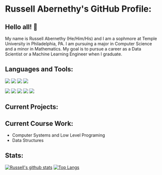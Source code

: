 # Russell Abernethy's GitHub Profile:
## Hello all! :wave:

 My name is Russell Abernethy (He/Him/His) and I am a sophmore at Temple University in Philadelphia, PA. I am pursuing a major in Computer Science and a minor in Mathematics. My goal is to pursue a career as a Data Scientist or a Machine Learning Engineer when I graduate.
## Languages and Tools:
<!-- languages:
 C
 C++
 Python
 Java 
 -->
![](https://img.shields.io/badge/Language-C-informational?style=flat&logo=c&logoColor=white&color=2bbc8a)
![](https://img.shields.io/badge/Language-C++-informational?style=flat&logo=cplusplus&logoColor=white&color=2bbc8a)
![](https://img.shields.io/badge/Language-Python-informational?style=flat&logo=python&logoColor=white&color=2bbc8a)
![](https://img.shields.io/badge/Language-Java-informational?style=flat&logo=java&logoColor=white&color=2bbc8a)
<!-- tools: 
OS macOS
editor VSCode
shell bash
repo github 
-->
![](https://img.shields.io/badge/OS-macOS-informational?style=flat&logo=apple&logoColor=white&color=2bbc8a)
![](https://img.shields.io/badge/OS-Ubuntu-informational?style=flat&logo=ubuntu&logoColor=white&color=2bbc8a)
![](https://img.shields.io/badge/Editor-Visual_Studio_Code-informational?style=flat&logo=visual-studio-code&logoColor=white&color=2bbc8a)
![](https://img.shields.io/badge/shell-bash-informational?style=flat&logo=gnu-bash&logoColor=white&color=2bbc8a)
![](https://img.shields.io/badge/Repository-GitHub-informational?style=flat&logo=github&logoColor=white&color=2bbc8a)

<!-- tools: OS-> macOS | editor -> VSCode | shell -> bash | repo github -->

## Current Projects:

## Current Course Work:
- Computer Systems and Low Level Programing
- Data Structures

## Stats:
[![Russell's github stats](https://github-readme-stats.vercel.app/api?username=rabernethy)](https://github.com/anuraghazra/github-readme-stats) [![Top Langs](https://github-readme-stats.vercel.app/api/top-langs/?username=rabernethy&layout=compact)](https://github.com/anuraghazra/github-readme-stats) 

<!--
**rabernethy/rabernethy** is a ✨ _special_ ✨ repository because its `README.md` (this file) appears on your GitHub profile.

Here are some ideas to get you started:

- 🔭 I’m currently working on ...
- 🌱 I’m currently learning ...
- 👯 I’m looking to collaborate on ...
- 🤔 I’m looking for help with ...
- 💬 Ask me about ...
- 📫 How to reach me: ...
- 😄 Pronouns: ...
- ⚡ Fun fact: ...
-->
